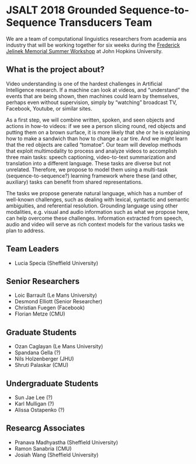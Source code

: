 # JSALT 2018 Grounded Sequence-to-Sequence Transducers Team

We are a team of computational linguistics researchers from academia ans industry that will be working together for six weeks during the [Frederick Jelinek Memorial Summer Workshop](https://www.clsp.jhu.edu/workshops/18-workshop/) at John Hopkins University.

## What is the project about?

Video understanding is one of the hardest challenges in Artificial Intelligence research. If a machine can look at videos, and “understand” the events that are being shown, then machines could learn by themselves, perhaps even without supervision, simply by “watching” broadcast TV, Facebook, Youtube, or similar sites.

As a first step, we will combine written, spoken, and seen objects and actions in how-to videos: if we see a person slicing round, red objects and putting them on a brown surface, it is more likely that she or he is explaining how to make a sandwich than how to change a car tire. And we might learn that the red objects are called “tomatoe”. Our team will develop methods that exploit multimodality to process and analyze videos to accomplish three main tasks: speech captioning, video-to-text summarization and translation into a different language. These tasks are diverse but not unrelated. Therefore, we propose to model them using a multi-task (sequence-to-sequence?) learning framework where these (and other, auxiliary) tasks can benefit from shared representations.

The tasks we propose generate natural language, which has a number of well-known challenges, such as dealing with lexical, syntactic and semantic ambiguities, and referential resolution. Grounding language using other modalities, e.g. visual and audio information such as what we propose here, can help overcome these challenges. Information extracted from speech, audio and video will serve as rich context models for the various tasks we plan to address.

## Team Leaders
- Lucia Specia (Sheffield University)

## Senior Researchers
- Loic Barrault (Le Mans University)
- Desmond Elliott (Senior Researcher)
- Christian Fuegen (Facebook)
- Florian Metze (CMU)

## Graduate Students
- Ozan Caglayan (Le Mans University)
- Spandana Gella (?)
- Nils Holzenberger (JHU)
- Shruti Palaskar (CMU)

## Undergraduate Students
- Sun Jae Lee  (?)
- Karl Mulligan  (?)
- Alissa Ostapenko (?)

## Researcg Associates
- Pranava Madhyastha (Sheffield University)
- Ramon Sanabria (CMU)
- Josiah Wang (Sheffield University)


